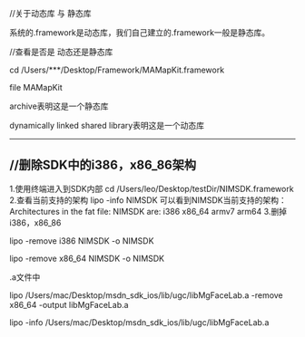 //关于动态库 与 静态库

系统的.framework是动态库，我们自己建立的.framework一般是静态库。



//查看是否是 动态还是静态库

cd /Users/***/Desktop/Framework/MAMapKit.framework

file MAMapKit



archive表明这是一个静态库

dynamically linked shared library表明这是一个动态库

---



## //删除SDK中的i386，x86_86架构
 1.使用终端进入到SDK内部
 cd /Users/leo/Desktop/testDir/NIMSDK.framework
 2.查看当前支持的架构
 lipo -info NIMSDK
 可以看到NIMSDK当前支持的架构：
 Architectures in the fat file: NIMSDK are: i386 x86_64 armv7 arm64
 3.删掉i386，x86_86

lipo -remove i386 NIMSDK -o NIMSDK

lipo -remove x86_64 NIMSDK -o NIMSDK



.a文件中

lipo /Users/mac/Desktop/msdn_sdk_ios/lib/ugc/libMgFaceLab.a -remove x86_64 -output libMgFaceLab.a



lipo -info /Users/mac/Desktop/msdn_sdk_ios/lib/ugc/libMgFaceLab.a 

